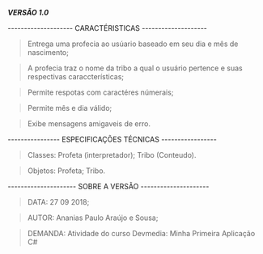 _________________________VERSÃO 1.0_________________________

 -------------------- CARACTÉRISTICAS -------------------- 
> Entrega uma profecia ao usúario baseado em seu dia e mês de nascimento;

> A profecia traz o nome da tribo a qual o usuário pertence e suas respectivas caraccterísticas;

> Permite respotas com caractéres númerais;

> Permite mês e dia válido;

> Exibe mensagens amigaveis de erro.

 ---------------- ESPECIFICAÇÕES TÉCNICAS ----------------- 
> Classes:
  Profeta (interpretador);
Tribo (Conteudo).

> Objetos:
> Profeta;
> Tribo.

--------------------- SOBRE A VERSÃO ---------------------
> DATA: 27 09 2018;

> AUTOR: Ananias Paulo Araújo e Sousa;

> DEMANDA: Atividade do curso Devmedia: Minha Primeira Aplicação C#
